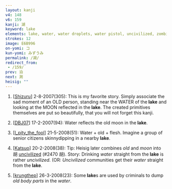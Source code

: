 ```yaml
---
layout: kanji
v4: 148
v6: 159
kanji: 湖
keyword: lake
elements: lake, water, water droplets, water pistol, uncivilized, zombie, old, tombstone, gravestone, church, ten, needle, mouth, moon, month, flesh, part of the body
strokes: 12
image: E6B996
on-yomi: コ
kun-yomi: みずうみ
permalink: /湖/
redirect_from:
 - /159/
prev: 泊
next: 測
heisig: ""
---
```


1) [<a href="http://kanji.koohii.com/profile/Shizuru">Shizuru</a>] 2-8-2007(305): This is my favorite story. Simply associate the sad moment of an OLD person, standing near the WATER of the<strong> lake</strong> and looking at the MOON reflected in the<strong> lake</strong>. The created primitives themselves are put so beautifully, that you will not forget this kanji.

2) [<a href="http://kanji.koohii.com/profile/DBJ07">DBJ07</a>] 17-2-2007(94): Water reflects the old moon in the<strong> lake</strong>.

3) [<a href="http://kanji.koohii.com/profile/I_pity_the_fool">I_pity_the_fool</a>] 21-5-2008(51): Water + old + flesh. Imagine a group of senior citizens skinnydipping in a nearby<strong> lake</strong>.

4) [<a href="http://kanji.koohii.com/profile/Katsuo">Katsuo</a>] 20-2-2008(38): Tip: Heisig later combines <em>old</em> and <em>moon</em> into 胡 <a href="../v4/2470.html">uncivilized</a> (#2470 胡). Story: Drinking <em>water</em> straight from the<strong> lake</strong> is rather <em>uncivilized</em>. (OR: <em>Uncivilized</em> communities get their <em>water</em> straight from the<strong> lake</strong>.

5) [<a href="http://kanji.koohii.com/profile/krungthep">krungthep</a>] 26-3-2008(23): Some<strong> lake</strong>s are used by criminals to dump <em>old</em> <em>body parts</em> in the <em>water</em>.


